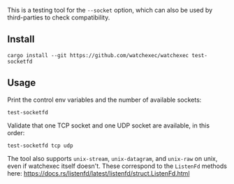 This is a testing tool for the `--socket` option, which can also be used by third-parties to check compatibility.

## Install

```console
cargo install --git https://github.com/watchexec/watchexec test-socketfd
```

## Usage

Print the control env variables and the number of available sockets:

```
test-socketfd
```

Validate that one TCP socket and one UDP socket are available, in this order:

```
test-socketfd tcp udp
```

The tool also supports `unix-stream`, `unix-datagram`, and `unix-raw` on unix, even if watchexec itself doesn't.
These correspond to the `ListenFd` methods here: https://docs.rs/listenfd/latest/listenfd/struct.ListenFd.html
